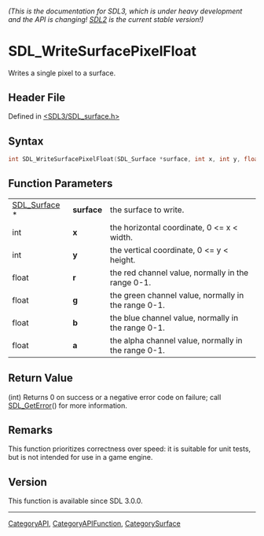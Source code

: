 ###### (This is the documentation for SDL3, which is under heavy development and the API is changing! [SDL2](https://wiki.libsdl.org/SDL2/) is the current stable version!)
# SDL_WriteSurfacePixelFloat

Writes a single pixel to a surface.

## Header File

Defined in [<SDL3/SDL_surface.h>](https://github.com/libsdl-org/SDL/blob/main/include/SDL3/SDL_surface.h)

## Syntax

```c
int SDL_WriteSurfacePixelFloat(SDL_Surface *surface, int x, int y, float r, float g, float b, float a);
```

## Function Parameters

|                              |             |                                                     |
| ---------------------------- | ----------- | --------------------------------------------------- |
| [SDL_Surface](SDL_Surface) * | **surface** | the surface to write.                               |
| int                          | **x**       | the horizontal coordinate, 0 <= x < width.          |
| int                          | **y**       | the vertical coordinate, 0 <= y < height.           |
| float                        | **r**       | the red channel value, normally in the range 0-1.   |
| float                        | **g**       | the green channel value, normally in the range 0-1. |
| float                        | **b**       | the blue channel value, normally in the range 0-1.  |
| float                        | **a**       | the alpha channel value, normally in the range 0-1. |

## Return Value

(int) Returns 0 on success or a negative error code on failure; call
[SDL_GetError](SDL_GetError)() for more information.

## Remarks

This function prioritizes correctness over speed: it is suitable for unit
tests, but is not intended for use in a game engine.

## Version

This function is available since SDL 3.0.0.

----
[CategoryAPI](CategoryAPI), [CategoryAPIFunction](CategoryAPIFunction), [CategorySurface](CategorySurface)

